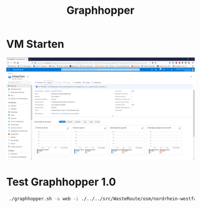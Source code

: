﻿---
layout: post
title:  Graphhopper 
categories: [WEB, MAP]
tags: [Web,API,Map,Route]
--- 

# VM Starten

![Azur V M Start](../pic/azurVMStart.png)

# Test Graphhopper 1.0
```bash 
 ./graphhopper.sh -a web -i ./../../src/WasteRoute/osm/nordrhein-westfalen-latest.osm.pbf -d --jar graphhopper-web-1.0.jar
```